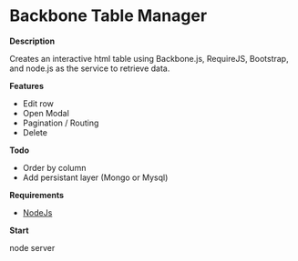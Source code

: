 Backbone Table Manager
==================================

**Description**

Creates an interactive html table using Backbone.js, RequireJS, Bootstrap, and node.js as the service to retrieve data.

**Features**
- Edit row
- Open Modal
- Pagination / Routing
- Delete

**Todo**
- Order by column
- Add persistant layer (Mongo or Mysql)

**Requirements**

* [NodeJs](http://nodejs.org/download/)

**Start**

node server







